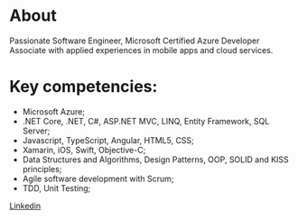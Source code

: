 # About
Passionate Software Engineer, Microsoft Certified Azure Developer Associate with applied experiences in mobile apps and cloud services.

# Key competencies:
- Microsoft Azure;
- .NET Core, .NET, C#, ASP.NET MVC, LINQ, Entity Framework, SQL Server;
- Javascript, TypeScript, Angular, HTML5, CSS;
- Xamarin, iOS, Swift, Objective-C;
- Data Structures and Algorithms, Design Patterns, OOP, SOLID and KISS principles;
- Agile software development with Scrum;
- TDD, Unit Testing; 

[Linkedin](https://www.linkedin.com/in/ottorinobruni/)
